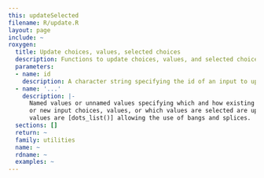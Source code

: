 ```yaml
---
this: updateSelected
filename: R/update.R
layout: page
include: ~
roxygen:
  title: Update choices, values, selected choices
  description: Functions to update choices, values, and selected choices.
  parameters:
  - name: id
    description: A character string specifying the id of an input to update.
  - name: '...'
    description: |-
      Named values or unnamed values specifying which and how existing
      or new input choices, values, or which values are selected are updated,
      values are [dots_list()] allowing the use of bangs and splices.
  sections: []
  return: ~
  family: utilities
  name: ~
  rdname: ~
  examples: ~
---
```

